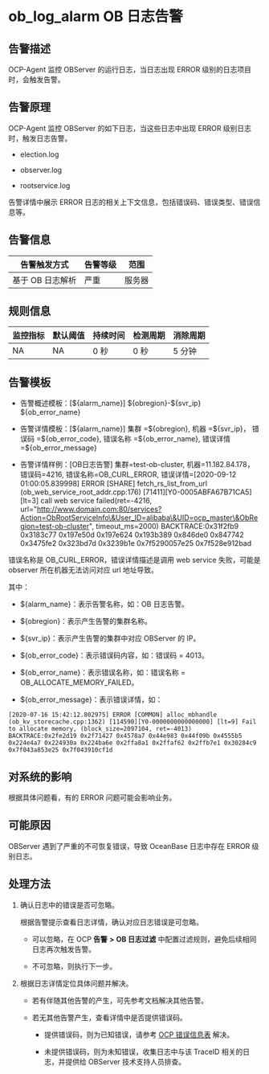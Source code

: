 ob_log_alarm OB 日志告警 
=========================================



**告警描述** 
-----------------------------

OCP-Agent 监控 OBServer 的运行日志，当日志出现 ERROR 级别的日志项目时，会触发告警。

告警原理 
-------------------------

OCP-Agent 监控 OBServer 的如下日志，当这些日志中出现 ERROR 级别日志时，触发日志告警。

* election.log

  

* observer.log

  

* rootservice.log

  




告警详情中展示 ERROR 日志的相关上下文信息，包括错误码、错误类型、错误信息等。

**告警信息** 
-----------------------------



|   告警触发方式   | 告警等级 | 范围  |
|------------|------|-----|
| 基于 OB 日志解析 | 严重   | 服务器 |



**规则信息** 
-----------------------------



| 监控指标 | 默认阈值 | 持续时间 | 检测周期 | 消除周期 |
|------|------|------|------|------|
| NA   | NA   | 0 秒  | 0 秒  | 5 分钟 |



**告警模板** 
-----------------------------

* 告警概述模板：[\${alarm_name}] \${obregion}-\${svr_ip} ${ob_error_name}

* 告警详情模板：[${alarm_name}\] 集群 =\${obregion}, 机器 =\${svr_ip}， 错误码 =\${ob_error_code}, 错误名称 =\${ob_error_name}, 错误详情 =\${ob_error_message}

  

* 告警详情样例：[OB日志告警\] 集群=test-ob-cluster, 机器=11.182.84.178， 错误码=4216, 错误名称=OB_CURL_ERROR, 错误详情=[2020-09-12 01:00:05.839998\] ERROR [SHARE\] fetch_rs_list_from_url (ob_web_service_root_addr.cpp:176) [71411\][Y0-0005ABFA67B71CA5\] [lt=3\] call web service failed(ret=-4216, url="http://www.domain.com:80/services?Action=ObRootServiceInfo\&User_ID=alibaba\&UID=ocp_master\&ObRegion=test-ob-cluster", timeout_ms=2000) BACKTRACE:0x31f2fb9 0x3183c77 0x197e50d 0x197e624 0x193b389 0x846de0 0x847742 0x3475fe2 0x323bd7d 0x3239b1e 0x7f5290057e25 0x7f528e912bad

  




错误名称是 OB_CURL_ERROR，错误详情描述是调用 web service 失败，可能是 observer 所在机器无法访问对应 url 地址导致。

其中： 

* ${alarm_name}：表示告警名称，如：OB 日志告警。

  

* ${obregion}：表示产生告警的集群名称。

  

* ${svr_ip}：表示产生告警的集群中对应 OBServer 的 IP。

  

* ${ob_error_code}：表示错误码内容，如：错误码 = 4013。

  

* ${ob_error_name}：表示错误名称，如：错误名称 = OB_ALLOCATE_MEMORY_FAILED。

  

* ${ob_error_message}：表示错误详情，如：

  




```unknow
[2020-07-16 15:42:12.802975] ERROR [COMMON] alloc_mbhandle (ob_kv_storecache.cpp:1362) [114590][Y0-0000000000000000] [lt=9] Fail to allocate memory, (block_size=2097104, ret=-4013) BACKTRACE:0x2fe2d19 0x2f71427 0x4578a7 0x44e983 0x44f09b 0x4555b5 0x224e4a7 0x224930a 0x224ba6e 0x2ffa8a1 0x2ffaf62 0x2ffb7e1 0x30284c9 0x7f043a853e25 0x7f043910cf1d
```



**对系统的影响** 
-------------------------------

根据具体问题看，有的 ERROR 问题可能会影响业务。

**可能原因** 
-----------------------------

OBServer 遇到了严重的不可恢复错误，导致 OceanBase 日志中存在 ERROR 级别日志。

处理方法 
-------------------------

1. 确认日志中的错误是否可忽略。

   根据告警提示查看日志详情，确认对应日志错误是可忽略。
   * 可以忽略，在 OCP **告警** **\>** **OB 日志过滤** 中配置过滤规则，避免后续相同日志再次触发告警。

     
   
   * 不可忽略，则执行下一步。

     
   

   

2. 根据日志详情定位具体问题并解决。

   * 若有伴随其他告警的产生，可先参考文档解决其他告警。

     
   
   * 若无其他告警产生，查看详情中是否提供错误码。

     * 提供错误码，则为已知错误，请参考 [OCP 错误信息表](3.ob-cloud-platform/12.appendix/4.ocp-error-information-table.md) 解决。

       
     
     * 未提供错误码，则为未知错误，收集日志中与该 TraceID 相关的日志，并提供给 OBServer 技术支持人员排查。

       
     

     
   

   




